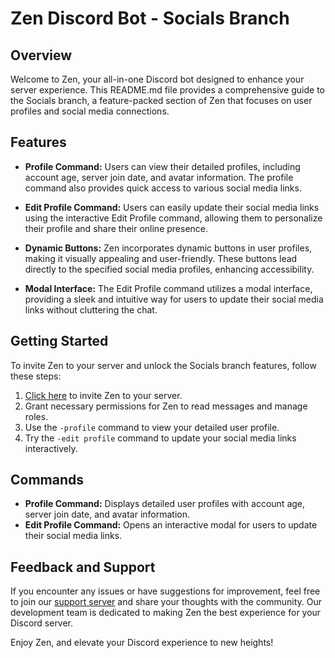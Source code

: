 # Zen Discord Bot - Socials Branch

## Overview

Welcome to Zen, your all-in-one Discord bot designed to enhance your server experience. This README.md file provides a comprehensive guide to the Socials branch, a feature-packed section of Zen that focuses on user profiles and social media connections.

## Features

- **Profile Command:** Users can view their detailed profiles, including account age, server join date, and avatar information. The profile command also provides quick access to various social media links.

- **Edit Profile Command:** Users can easily update their social media links using the interactive Edit Profile command, allowing them to personalize their profile and share their online presence.

- **Dynamic Buttons:** Zen incorporates dynamic buttons in user profiles, making it visually appealing and user-friendly. These buttons lead directly to the specified social media profiles, enhancing accessibility.

- **Modal Interface:** The Edit Profile command utilizes a modal interface, providing a sleek and intuitive way for users to update their social media links without cluttering the chat.

## Getting Started

To invite Zen to your server and unlock the Socials branch features, follow these steps:

1. [Click here](https://discord.com/api/oauth2/authorize?client_id=1185550801754660894&permissions=826781517824&scope=bot) to invite Zen to your server.
2. Grant necessary permissions for Zen to read messages and manage roles.
3. Use the `-profile` command to view your detailed user profile.
4. Try the `-edit profile` command to update your social media links interactively.

## Commands

- **Profile Command:** Displays detailed user profiles with account age, server join date, and avatar information. 
- **Edit Profile Command:** Opens an interactive modal for users to update their social media links.


## Feedback and Support

If you encounter any issues or have suggestions for improvement, feel free to join our [support server](#) and share your thoughts with the community. Our development team is dedicated to making Zen the best experience for your Discord server.


Enjoy Zen, and elevate your Discord experience to new heights!


